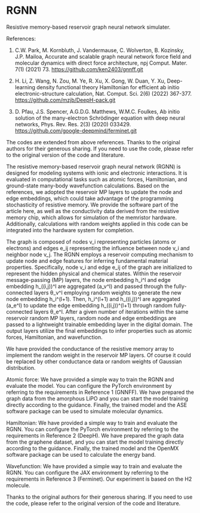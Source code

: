 # RGNN
Resistive memory-based reservoir graph neural network simulater.


References:

1. C.W. Park, M. Kornbluth, J. Vandermause, C. Wolverton, B. Kozinsky, J.P. Mailoa, Accurate and scalable graph neural network force field and molecular dynamics with direct force architecture, npj Comput. Mater. 7(1) (2021) 73. 
https://github.com/ken2403/gnnff.git

2. H. Li, Z. Wang, N. Zou, M. Ye, R. Xu, X. Gong, W. Duan, Y. Xu, Deep-learning density functional theory Hamiltonian for efficient ab initio electronic-structure calculation, Nat. Comput. Sci. 2(6) (2022) 367-377.
https://github.com/mzjb/DeepH-pack.git

3. D. Pfau, J.S. Spencer, A.G.D.G. Matthews, W.M.C. Foulkes, Ab initio solution of the many-electron Schrödinger equation with deep neural networks, Phys. Rev. Res. 2(3) (2020) 033429.
https://github.com/google-deepmind/ferminet.git

The codes are extended from above references. Thanks to the original authors for their generous sharing. If you need to use the code, please refer to the original version of the code and literature.

The resistive memory-based reservoir graph neural network (RGNN) is designed for modeling systems with ionic and electronic interactions. It is evaluated in computational tasks such as atomic forces, Hamiltonian, and ground-state many-body wavefunction calculations. Based on the references, we adopted the reservoir MP layers to update the node and edge embeddings, which could take advantage of the programming stochasticity of resistive memory. We provide the software part of the article here, as well as the conductivity data derived from the resistive memory chip, which allows for simulation of the memristor hardware. Additionally, calculations with random weights applied in this code can be integrated into the hardware system for completion. 


The graph is composed of nodes v_i representing particles (atoms or electrons) and edges e_ij representing the influence between node v_i and neighbor node v_j. The RGNN employs a reservoir computing mechanism to update node and edge features for inferring fundamental material properties. Specifically, node v_i and edge e_ij of the graph are initialized to represent the hidden physical and chemical states. Within the reservoir message-passing (MP) layers, the node embedding h_i^l and edge embedding h_((i,j))^l are aggregated (a_v^l) and passed through the fully-connected layers θ_v^l employing random weights to generate the new node embedding h_i^(l+1). Then, h_i^(l+1) and h_((i,j))^l are aggregated (a_e^l) to update the edge embedding h_((i,j))^(l+1) through random fully-connected layers θ_e^l. After a given number of iterations within the same reservoir random MP layers, random node and edge embeddings are passed to a lightweight trainable embedding layer in the digital domain. The output layers utilize the final embeddings to infer properties such as atomic forces, Hamiltonian, and wavefunction.

We have provided the conductance of the resistive memory array to implement the random weight in the reservoir MP layers. Of course it could be replaced by other conductance data or random weights of Gaussian distribution.

Atomic force: We have provided a simple way to train the RGNN and evaluate the model. You can configure the PyTorch environment by referring to the requirements in Reference 1 (GNNFF). We have prepared the graph data from the amorphous LiPO and you can start the model training directly according to the guidance. Finally, the trained model and the ASE software package can be used to simulate molecular dynamics.

Hamiltonian: We have provided a simple way to train and evaluate the RGNN. You can configure the PyTorch environment by referring to the requirements in Reference 2 (DeepH). We have prepared the graph data from the graphene dataset, and you can start the model training directly according to the guidance. Finally, the trained model and the OpenMX software package can be used to calculate the energy band.

Wavefunction: We have provided a simple way to train and evaluate the RGNN. You can configure the JAX environment by referring to the requirements in Reference 3 (Ferminet). Our experiment is based on the H2 molecule.

Thanks to the original authors for their generous sharing. If you need to use the code, please refer to the original version of the code and literature.
